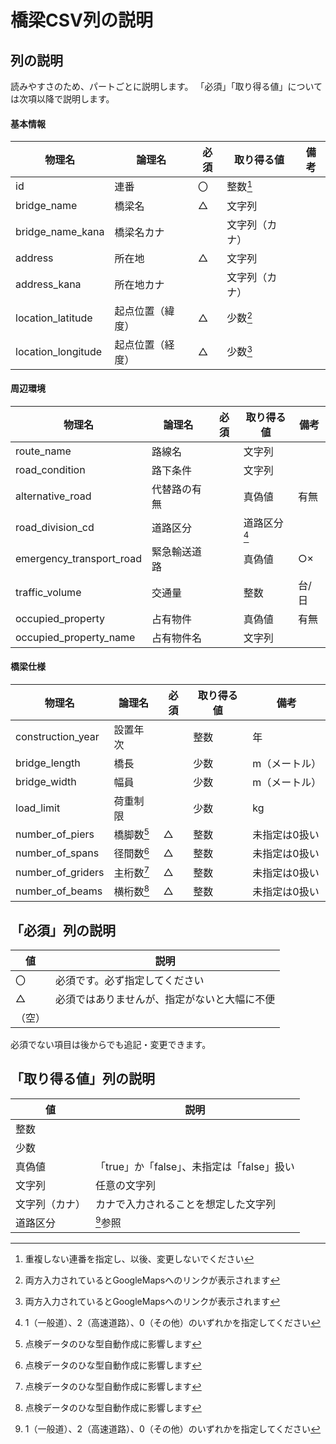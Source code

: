 橋梁CSV列の説明
===============


列の説明
--------

読みやすさのため、パートごとに説明します。
「必須」「取り得る値」については次項以降で説明します。

#### 基本情報

|物理名|論理名|必須|取り得る値|備考|
|------|------|----|----------|----|
|id                |連番            |〇|整数[^1]      ||
|bridge_name       |橋梁名          |△|文字列        ||
|bridge_name_kana  |橋梁名カナ      |  |文字列（カナ）||
|address           |所在地          |△|文字列        ||
|address_kana      |所在地カナ      |  |文字列（カナ）||
|location_latitude |起点位置（緯度）|△|少数[^2]      ||
|location_longitude|起点位置（経度）|△|少数[^2]      ||

#### 周辺環境

|物理名|論理名|必須|取り得る値|備考|
|------|------|----|----------|----|
|route_name              |路線名      ||文字列      |     |
|road_condition          |路下条件    ||文字列      |     |
|alternative_road        |代替路の有無||真偽値      |有無 |
|road_division_cd        |道路区分    ||道路区分[^3]|     |
|emergency_transport_road|緊急輸送道路||真偽値      |○× |
|traffic_volume          |交通量      ||整数        |台/日|
|occupied_property       |占有物件    ||真偽値      |有無 |
|occupied_property_name  |占有物件名  ||文字列      |     |

#### 橋梁仕様

|物理名|論理名|必須|取り得る値|備考|
|------|------|----|----------|----|
|construction_year|設置年次  |  |整数|年           |
|bridge_length    |橋長      |  |少数|m（メートル）|
|bridge_width     |幅員      |  |少数|m（メートル）|
|load_limit       |荷重制限  |  |少数|kg           |
|number_of_piers  |橋脚数[^4]|△|整数|未指定は0扱い|
|number_of_spans  |径間数[^4]|△|整数|未指定は0扱い|
|number_of_griders|主桁数[^4]|△|整数|未指定は0扱い|
|number_of_beams  |横桁数[^4]|△|整数|未指定は0扱い|


「必須」列の説明
----------------

|値|説明|
|--|----|
|〇|必須です。必ず指定してください|
|△|必須ではありませんが、指定がないと大幅に不便|
|（空）||

必須でない項目は後からでも追記・変更できます。

「取り得る値」列の説明
----------------------

|値|説明|
|--|----|
|整数          ||
|少数          ||
|真偽値        |「true」か「false」、未指定は「false」扱い|
|文字列        |任意の文字列|
|文字列（カナ）|カナで入力されることを想定した文字列|
|道路区分      |[^3]参照|

[^1]: 重複しない連番を指定し、以後、変更しないでください
[^2]: 両方入力されているとGoogleMapsへのリンクが表示されます
[^3]: 1（一般道）、2（高速道路）、0（その他）のいずれかを指定してください
[^4]: 点検データのひな型自動作成に影響します
